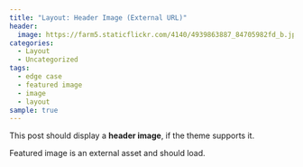 ```yaml
---
title: "Layout: Header Image (External URL)"
header:
  image: https://farm5.staticflickr.com/4140/4939863887_84705982fd_b.jpg
categories:
  - Layout
  - Uncategorized
tags:
  - edge case
  - featured image
  - image
  - layout
sample: true
---
```


This post should display a **header image**, if the theme supports it.

Featured image is an external asset and should load.